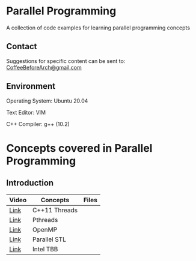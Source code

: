 # Parallel Programming

A collection of code examples for learning parallel programming concepts

## Contact

Suggestions for specific content can be sent to: CoffeeBeforeArch@gmail.com

## Environment 
Operating System: Ubuntu 20.04

Text Editor: VIM

C++ Compiler: g++ (10.2)

# Concepts covered in Parallel Programming

## Introduction
| Video | Concepts | Files |
| ----- | -------- | ----- |
| [Link](https://www.youtube.com/watch?v=Xxgy0QLmtV8&list=PLxNPSjHT5qvujd35ngYpJc03kfdBtqT39&index=2&t=0s) | C++11 Threads | |
| [Link](https://www.youtube.com/watch?v=E0XUryNP5Io&list=PLxNPSjHT5qvujd35ngYpJc03kfdBtqT39&index=4&t=0s) | Pthreads | |
| [Link](https://www.youtube.com/watch?v=qLFB376KZPc&list=PLxNPSjHT5qvujd35ngYpJc03kfdBtqT39&index=3&t=0s) | OpenMP | |
| [Link](https://www.youtube.com/watch?v=xyDUPkq90pQ&list=PLxNPSjHT5qvujd35ngYpJc03kfdBtqT39&index=5&t=0s) | Parallel STL | |
| [Link](https://www.youtube.com/watch?v=OLgeKfDMcLg&list=PLxNPSjHT5qvujd35ngYpJc03kfdBtqT39&index=6&t=0s) | Intel TBB | |

